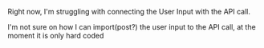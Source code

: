 Right now, I'm struggling with connecting the User Input with the API call.

I'm not sure on how I can import(post?) the user input to the API call, at the moment it is only hard coded
